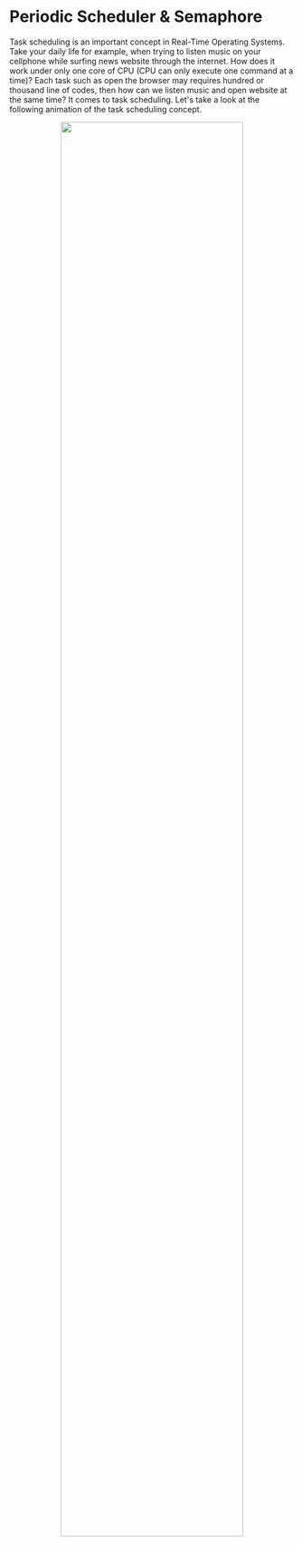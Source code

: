 # Periodic Scheduler & Semaphore
Task scheduling is an important concept in Real-Time Operating Systems. Take your daily life for example, when trying to listen music on your cellphone while surfing news website through the internet. How does it work under only one core of CPU (CPU can only execute one command at a time)? Each task such as open the browser may requires hundred or thousand line of codes, then how can we listen music and open website at the same time? It comes to task scheduling. Let's take a look at the following animation of the task scheduling concept.
<br />
<p align="center">
<img src="/img/schedule_concept.gif" height="80%" width="80%"> 
</p>  
<br />



